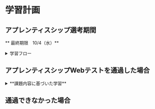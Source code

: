 # 学習計画

## アプレンティスシップ選考期間
 ** 最終期限　10/4（水）** 
 <details><summary>学習フロー</summary>

 * 10/21~23 - Linux Quest
 * 10/24~26 - Git Quest
 * 10/27~30 - 課題「パスコードマネージャー」
 * 10/1,2 - 論述課題
 * 10/3,4 - 提出、調整日

 </details>
 
## アプレンティスシップWebテストを通過した場合

 <details><summary> **課題内容に基づいた学習** </summary>

 
 </details>

## 通過できなかった場合



